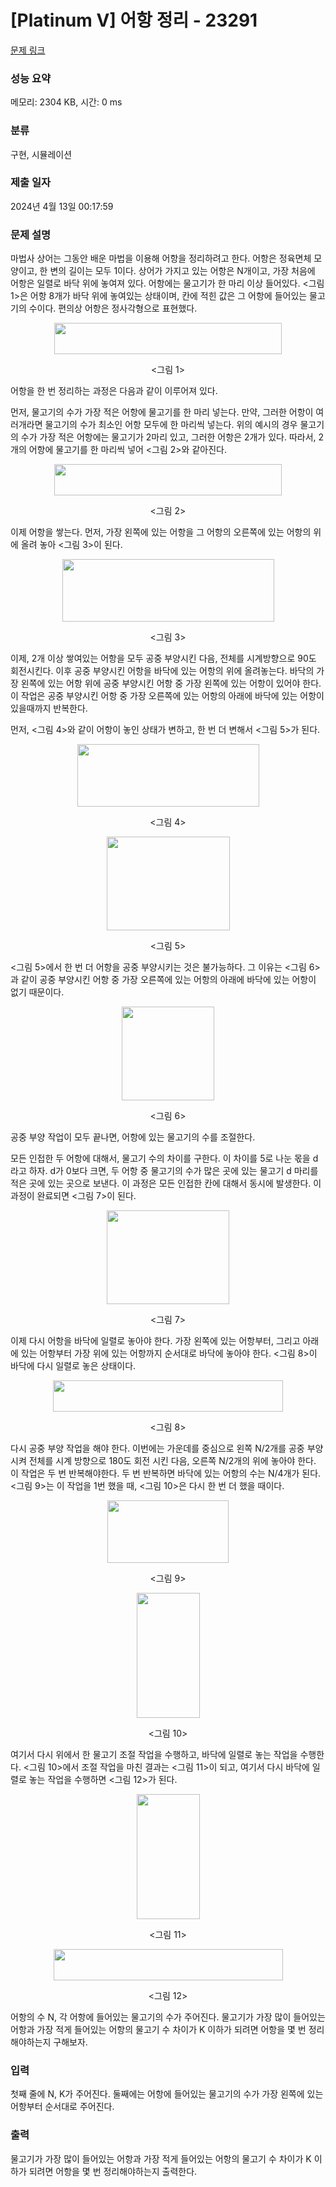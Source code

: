 # [Platinum V] 어항 정리 - 23291 

[문제 링크](https://www.acmicpc.net/problem/23291) 

### 성능 요약

메모리: 2304 KB, 시간: 0 ms

### 분류

구현, 시뮬레이션

### 제출 일자

2024년 4월 13일 00:17:59

### 문제 설명

<p>마법사 상어는 그동안 배운 마법을 이용해 어항을 정리하려고 한다. 어항은 정육면체 모양이고, 한 변의 길이는 모두 1이다. 상어가 가지고 있는 어항은 N개이고, 가장 처음에 어항은 일렬로 바닥 위에 놓여져 있다. 어항에는 물고기가 한 마리 이상 들어있다. <그림 1>은 어항 8개가 바닥 위에 놓여있는 상태이며, 칸에 적힌 값은 그 어항에 들어있는 물고기의 수이다. 편의상 어항은 정사각형으로 표현했다.</p>

<p style="text-align: center;"><img alt="" src="" style="width: 364px; height: 50px;"></p>

<p style="text-align: center;"><그림 1></p>

<p>어항을 한 번 정리하는 과정은 다음과 같이 이루어져 있다.</p>

<p>먼저, 물고기의 수가 가장 적은 어항에 물고기를 한 마리 넣는다. 만약, 그러한 어항이 여러개라면 물고기의 수가 최소인 어항 모두에 한 마리씩 넣는다. 위의 예시의 경우 물고기의 수가 가장 적은 어항에는 물고기가 2마리 있고, 그러한 어항은 2개가 있다. 따라서, 2개의 어항에 물고기를 한 마리씩 넣어 <그림 2>와 같아진다.</p>

<p style="text-align: center;"><img alt="" src="" style="width: 364px; height: 50px;"></p>

<p style="text-align: center;"><그림 2></p>

<p>이제 어항을 쌓는다. 먼저, 가장 왼쪽에 있는 어항을 그 어항의 오른쪽에 있는 어항의 위에 올려 놓아 <그림 3>이 된다.</p>

<p style="text-align: center;"><img alt="" src="" style="width: 339px; height: 100px;"></p>

<p style="text-align: center;"><그림 3></p>

<p>이제, 2개 이상 쌓여있는 어항을 모두 공중 부양시킨 다음, 전체를 시계방향으로 90도 회전시킨다. 이후 공중 부양시킨 어항을 바닥에 있는 어항의 위에 올려놓는다. 바닥의 가장 왼쪽에 있는 어항 위에 공중 부양시킨 어항 중 가장 왼쪽에 있는 어항이 있어야 한다. 이 작업은 공중 부양시킨 어항 중 가장 오른쪽에 있는 어항의 아래에 바닥에 있는 어항이 있을때까지 반복한다.</p>

<p>먼저, <그림 4>와 같이 어항이 놓인 상태가 변하고, 한 번 더 변해서 <그림 5>가 된다.</p>

<p style="text-align: center;"><img alt="" src="" style="width: 291px; height: 100px;"></p>

<p style="text-align: center;"><그림 4></p>

<p style="text-align: center;"><img alt="" src="" style="width: 197px; height: 150px;"></p>

<p style="text-align: center;"><그림 5></p>

<p><그림 5>에서 한 번 더 어항을 공중 부양시키는 것은 불가능하다. 그 이유는 <그림 6>과 같이 공중 부양시킨 어항 중 가장 오른쪽에 있는 어항의 아래에 바닥에 있는 어항이 없기 때문이다.</p>

<p style="text-align: center;"><img alt="" src="" style="width: 148px; height: 150px;"></p>

<p style="text-align: center;"><그림 6></p>

<p>공중 부양 작업이 모두 끝나면, 어항에 있는 물고기의 수를 조절한다.</p>

<p>모든 인접한 두 어항에 대해서, 물고기 수의 차이를 구한다. 이 차이를 5로 나눈 몫을 d라고 하자. d가 0보다 크면, 두 어항 중 물고기의 수가 많은 곳에 있는 물고기 d 마리를 적은 곳에 있는 곳으로 보낸다. 이 과정은 모든 인접한 칸에 대해서 동시에 발생한다. 이 과정이 완료되면 <그림 7>이 된다.</p>

<p style="text-align: center;"><img alt="" src="" style="width: 196px; height: 150px;"></p>

<p style="text-align: center;"><그림 7></p>

<p>이제 다시 어항을 바닥에 일렬로 놓아야 한다. 가장 왼쪽에 있는 어항부터, 그리고 아래에 있는 어항부터 가장 위에 있는 어항까지 순서대로 바닥에 놓아야 한다. <그림 8>이 바닥에 다시 일렬로 놓은 상태이다.</p>

<p style="text-align: center;"><img alt="" src="" style="width: 368px; height: 50px;"></p>

<p style="text-align: center;"><그림 8></p>

<p>다시 공중 부양 작업을 해야 한다. 이번에는 가운데를 중심으로 왼쪽 N/2개를 공중 부양시켜 전체를 시계 방향으로 180도 회전 시킨 다음, 오른쪽 N/2개의 위에 놓아야 한다. 이 작업은 두 번 반복해야한다. 두 번 반복하면 바닥에 있는 어항의 수는 N/4개가 된다. <그림 9>는 이 작업을 1번 했을 때, <그림 10>은 다시 한 번 더 했을 때이다.</p>

<p style="text-align: center;"><img alt="" src="" style="width: 194px; height: 100px;"></p>

<p style="text-align: center;"><그림 9></p>

<p style="text-align: center;"><img alt="" src="" style="width: 101px; height: 200px;"></p>

<p style="text-align: center;"><그림 10></p>

<p>여기서 다시 위에서 한 물고기 조절 작업을 수행하고, 바닥에 일렬로 놓는 작업을 수행한다. <그림 10>에서 조절 작업을 마친 결과는 <그림 11>이 되고, 여기서 다시 바닥에 일렬로 놓는 작업을 수행하면 <그림 12>가 된다.</p>

<p style="text-align: center;"><img alt="" src="" style="width: 101px; height: 200px;"></p>

<p style="text-align: center;"><그림 11></p>

<p style="text-align: center;"><img alt="" src="" style="width: 367px; height: 50px;"></p>

<p style="text-align: center;"><그림 12></p>

<p>어항의 수 N, 각 어항에 들어있는 물고기의 수가 주어진다. 물고기가 가장 많이 들어있는 어항과 가장 적게 들어있는 어항의 물고기 수 차이가 K 이하가 되려면 어항을 몇 번 정리해야하는지 구해보자.</p>

### 입력 

 <p>첫째 줄에 N, K가 주어진다. 둘째에는 어항에 들어있는 물고기의 수가 가장 왼쪽에 있는 어항부터 순서대로 주어진다.</p>

### 출력 

 <p> 물고기가 가장 많이 들어있는 어항과 가장 적게 들어있는 어항의 물고기 수 차이가 K 이하가 되려면 어항을 몇 번 정리해야하는지 출력한다.</p>

